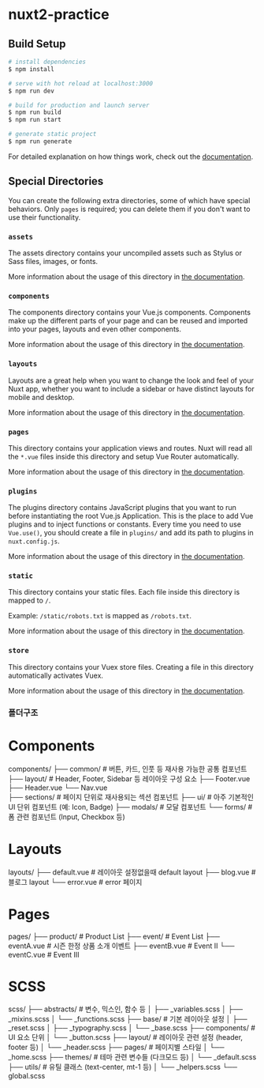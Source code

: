 # nuxt2-practice

## Build Setup

```bash
# install dependencies
$ npm install

# serve with hot reload at localhost:3000
$ npm run dev

# build for production and launch server
$ npm run build
$ npm run start

# generate static project
$ npm run generate
```

For detailed explanation on how things work, check out the [documentation](https://nuxtjs.org).

## Special Directories

You can create the following extra directories, some of which have special behaviors. Only `pages` is required; you can delete them if you don't want to use their functionality.

### `assets`

The assets directory contains your uncompiled assets such as Stylus or Sass files, images, or fonts.

More information about the usage of this directory in [the documentation](https://nuxtjs.org/docs/2.x/directory-structure/assets).

### `components`

The components directory contains your Vue.js components. Components make up the different parts of your page and can be reused and imported into your pages, layouts and even other components.

More information about the usage of this directory in [the documentation](https://nuxtjs.org/docs/2.x/directory-structure/components).

### `layouts`

Layouts are a great help when you want to change the look and feel of your Nuxt app, whether you want to include a sidebar or have distinct layouts for mobile and desktop.

More information about the usage of this directory in [the documentation](https://nuxtjs.org/docs/2.x/directory-structure/layouts).


### `pages`

This directory contains your application views and routes. Nuxt will read all the `*.vue` files inside this directory and setup Vue Router automatically.

More information about the usage of this directory in [the documentation](https://nuxtjs.org/docs/2.x/get-started/routing).

### `plugins`

The plugins directory contains JavaScript plugins that you want to run before instantiating the root Vue.js Application. This is the place to add Vue plugins and to inject functions or constants. Every time you need to use `Vue.use()`, you should create a file in `plugins/` and add its path to plugins in `nuxt.config.js`.

More information about the usage of this directory in [the documentation](https://nuxtjs.org/docs/2.x/directory-structure/plugins).

### `static`

This directory contains your static files. Each file inside this directory is mapped to `/`.

Example: `/static/robots.txt` is mapped as `/robots.txt`.

More information about the usage of this directory in [the documentation](https://nuxtjs.org/docs/2.x/directory-structure/static).

### `store`

This directory contains your Vuex store files. Creating a file in this directory automatically activates Vuex.

More information about the usage of this directory in [the documentation](https://nuxtjs.org/docs/2.x/directory-structure/store).



### 폴더구조
# Components
components/
├── common/                     # 버튼, 카드, 인풋 등 재사용 가능한 공통 컴포넌트
├── layout/                     # Header, Footer, Sidebar 등 레이아웃 구성 요소
    ├── Footer.vue 
    ├── Header.vue 
    └── Nav.vue    
├── sections/                   # 페이지 단위로 재사용되는 섹션 컴포넌트
├── ui/                         # 아주 기본적인 UI 단위 컴포넌트 (예: Icon, Badge)
├── modals/                     # 모달 컴포넌트
└── forms/                      # 폼 관련 컴포넌트 (Input, Checkbox 등)

# Layouts
layouts/
├── default.vue                 # 레이아웃 설정없을때 default layout
├── blog.vue                    # 블로그 layout
└── error.vue                   # error 페이지

# Pages
pages/
├── product/                    # Product List
├── event/                      # Event List
    ├── eventA.vue                  # 시즌 한정 상품 소개 이벤트
    ├── eventB.vue                  # Event Ⅱ
    └── eventC.vue                  # Event Ⅲ

# SCSS
scss/
├── abstracts/                  # 변수, 믹스인, 함수 등
│   ├── _variables.scss
│   ├── _mixins.scss
│   └── _functions.scss
├── base/                       # 기본 레이아웃 설정
│   ├── _reset.scss
│   ├── _typography.scss
│   └── _base.scss
├── components/                 # UI 요소 단위
│   └── _button.scss
├── layout/                     # 레이아웃 관련 설정 (header, footer 등)
│   └── _header.scss
├── pages/                      # 페이지별 스타일
│   └── _home.scss
├── themes/                     # 테마 관련 변수들 (다크모드 등)
│   └── _default.scss
├── utils/                      # 유틸 클래스 (text-center, mt-1 등)
│   └── _helpers.scss
└── global.scss